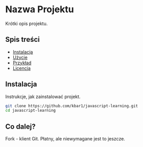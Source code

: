 # Nazwa Projektu

Krótki opis projektu.

## Spis treści
- [Instalacja](#instalacja)
- [Użycie](#użycie)
- [Przykład](#przykład)
- [Licencja](#licencja)

## Instalacja

Instrukcje, jak zainstalować projekt.

```bash
git clone https://github.com/kbar1/javascript-learning.git
cd javascript-learning
```


## Co dalej?
Fork - klient Git. Płatny, ale niewymagane jest to jeszcze.